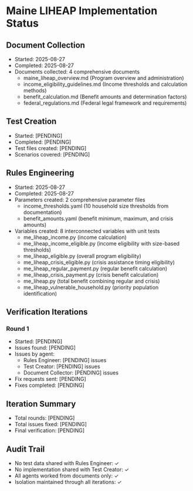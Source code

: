 # Maine LIHEAP Implementation Status

## Document Collection
- Started: 2025-08-27
- Completed: 2025-08-27
- Documents collected: 4 comprehensive documents
  - maine_liheap_overview.md (Program overview and administration)
  - income_eligibility_guidelines.md (Income thresholds and calculation methods)
  - benefit_calculation.md (Benefit amounts and determination factors)
  - federal_regulations.md (Federal legal framework and requirements)

## Test Creation
- Started: [PENDING]
- Completed: [PENDING]
- Test files created: [PENDING]
- Scenarios covered: [PENDING]

## Rules Engineering
- Started: 2025-08-27
- Completed: 2025-08-27
- Parameters created: 2 comprehensive parameter files
  - income_thresholds.yaml (10 household size thresholds from documentation)
  - benefit_amounts.yaml (benefit minimum, maximum, and crisis amounts)
- Variables created: 8 interconnected variables with unit tests
  - me_liheap_income.py (income calculation)
  - me_liheap_income_eligible.py (income eligibility with size-based thresholds)
  - me_liheap_eligible.py (overall program eligibility)
  - me_liheap_crisis_eligible.py (crisis assistance timing eligibility)
  - me_liheap_regular_payment.py (regular benefit calculation)
  - me_liheap_crisis_payment.py (crisis benefit calculation)
  - me_liheap.py (total benefit combining regular and crisis)
  - me_liheap_vulnerable_household.py (priority population identification)

## Verification Iterations

### Round 1
- Started: [PENDING]
- Issues found: [PENDING]
- Issues by agent:
  - Rules Engineer: [PENDING] issues
  - Test Creator: [PENDING] issues
  - Document Collector: [PENDING] issues
- Fix requests sent: [PENDING]
- Fixes completed: [PENDING]

## Iteration Summary
- Total rounds: [PENDING]
- Total issues fixed: [PENDING]
- Final verification: [PENDING]

## Audit Trail
- No test data shared with Rules Engineer: ✓
- No implementation shared with Test Creator: ✓
- All agents worked from documents only: ✓
- Isolation maintained through all iterations: ✓